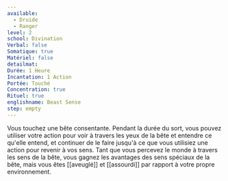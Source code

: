 ```yaml
---
available:
  - Druide
  - Ranger
level: 2
school: Divination
Verbal: false
Somatique: true
Matériel: false
detailmat:
Durée: 1 Heure
Incantation: 1 Action
Portée: Touché
Concentration: true
Rituel: true
englishname: Beast Sense
step: empty
---
```

Vous touchez une bête consentante. Pendant la durée du sort, vous pouvez utiliser votre action pour voir à travers les yeux de la bête et entendre ce qu'elle entend, et continuer de le faire jusqu'à ce que vous utilisiez une action pour revenir à vos sens. Tant que vous percevez le monde à travers les sens de la bête, vous gagnez les avantages des sens spéciaux de la bête, mais vous êtes [[aveuglé]] et [[assourdi]] par rapport à votre propre environnement.
